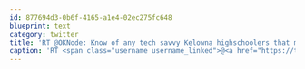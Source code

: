 ```yaml
---
id: 877694d3-0b6f-4165-a1e4-02ec275fc648
blueprint: text
category: twitter
title: 'RT @OKNode: Know of any tech savvy Kelowna highschoolers that might want to program a drone to fly or robot to roll? https://t.co/cW7xJAWYD…'
caption: 'RT <span class="username username_linked">@<a href="https://twitter.com/OKNode" title="OK Node">OKNode</a></span>: Know of any tech savvy Kelowna highschoolers that might want to program a drone to fly or robot to roll? https://t.co/cW7xJAWYD…'
---
```

